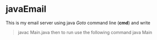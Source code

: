 # javaEmail
This is my email server using java
*Goto* command line (**cmd**) and write
> javac Main.java
then to run use the following command
> java Main
